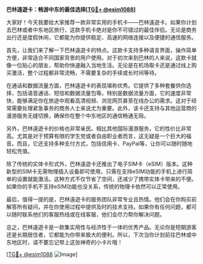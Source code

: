 **巴林遠遊卡：畅游中东的最佳选择[[TG💪+ @esim1088](https://t.me/s/esim1088)]**

大家好！今天我要给大家推荐一款非常实用的手机卡——巴林遠遊卡。如果你计划去巴林或者中东地区旅行，这款手机卡绝对是你不可错过的最佳伴侣。无论是商务出行还是度假休闲，它都能为你提供稳定、高速的网络连接以及便捷的通信服务。

首先，让我们来了解一下巴林遠遊卡的特点。这款卡支持多种语言界面，操作简单方便，非常适合不同国家背景的用户使用。对于初次来到巴林的人来说，这款卡就像一位贴心的朋友，帮助你快速融入当地生活。无论是在机场取卡还是通过线上购买激活，整个过程都非常流畅，不需要复杂的手续或长时间等待。

在通话和数据流量方面，巴林遠遊卡的表现堪称优秀。它提供了多种套餐供你选择，包括语音通话、短信和数据流量包等。特别是数据流量方面，它的速度非常快，能够满足你在旅途中观看高清视频、浏览网页甚至在线办公的需求。这对于经常需要处理紧急事务的商务人士来说尤为重要。此外，该卡还支持与其他运营商的漫游服务无缝切换，确保你在整个中东地区的通信畅通无阻。

另外，巴林遠遊卡的价格也非常亲民。相比其他国际漫游服务，它的性价比非常高。尤其是对于预算有限的学生党或者自由职业者而言，这无疑是一个巨大的福音。而且，它还支持多种支付方式，包括信用卡、PayPal等，让你可以随时随地轻松充值。

除了传统的实体卡形式外，巴林遠遊卡还推出了电子SIM卡（eSIM）版本。这种新型的SIM卡无需物理插入设备即可使用，只需在支持eSIM功能的手机上进行简单的设置就能激活。这种方式不仅节省了空间，还减少了携带实体卡带来的不便。如果你的手机不支持eSIM功能也没关系，传统的物理卡依然可以正常使用。

最后，值得一提的是，巴林遠遊卡的服务团队非常专业且热情。他们会在你购买前解答所有疑问，并在你使用过程中提供及时的技术支持。如果你有任何问题，都可以随时联系他们的客服热线或在线客服，他们会尽力帮你解决问题。

总之，巴林遠遊卡是一款集实用性与经济性于一体的优秀产品。无论你是短期游客还是长期居住者，它都能为你带来极大的便利。所以，下次当你计划前往巴林或中东地区时，请不要忘记带上这张神奇的小卡片哦！

[[TG💪+ @esim1088](https://t.me/s/esim1088) ![Image](https://i.postimg.cc/4NQfJmqS/Snipaste-2025-05-13-00-14-12.png)]